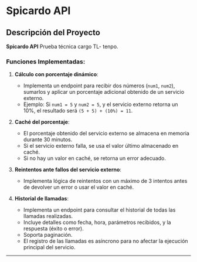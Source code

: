 # Spicardo API

## Descripción del Proyecto

**Spicardo API** Prueba técnica cargo TL- tenpo.

### Funciones Implementadas:

1. **Cálculo con porcentaje dinámico**:

   - Implementa un endpoint para recibir dos números (`num1`, `num2`), sumarlos y aplicar un porcentaje adicional obtenido de un servicio externo.
   - Ejemplo: Si `num1 = 5` y `num2 = 5`, y el servicio externo retorna un 10%, el resultado será `(5 + 5) + (10%) = 11`.

2. **Caché del porcentaje**:

   - El porcentaje obtenido del servicio externo se almacena en memoria durante 30 minutos.
   - Si el servicio externo falla, se usa el valor último almacenado en caché.
   - Si no hay un valor en caché, se retorna un error adecuado.

3. **Reintentos ante fallos del servicio externo**:

   - Implementa lógica de reintentos con un máximo de 3 intentos antes de devolver un error o usar el valor en caché.

4. **Historial de llamadas**:
   - Implementa un endpoint para consultar el historial de todas las llamadas realizadas.
   - Incluye detalles como fecha, hora, parámetros recibidos, y la respuesta (éxito o error).
   - Soporta paginación.
   - El registro de las llamadas es asíncrono para no afectar la ejecución principal del servicio.

---
